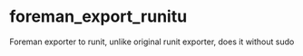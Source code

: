 foreman_export_runitu
=====================

Foreman exporter to runit, unlike original runit exporter, does it without sudo   